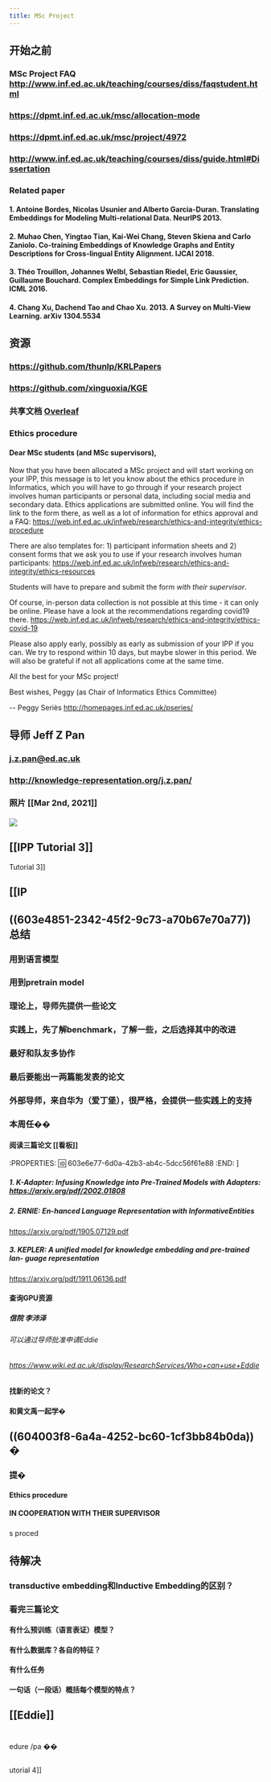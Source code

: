 ```yaml
---
title: MSc Project
---
```


## 开始之前
### MSc Project FAQ http://www.inf.ed.ac.uk/teaching/courses/diss/faqstudent.html
### https://dpmt.inf.ed.ac.uk/msc/allocation-mode
### https://dpmt.inf.ed.ac.uk/msc/project/4972
### http://www.inf.ed.ac.uk/teaching/courses/diss/guide.html#Dissertation
### Related paper
#### 1.  Antoine Bordes, Nicolas Usunier and Alberto  Garcia-Duran. Translating Embeddings for Modeling Multi-relational Data. NeurIPS 2013.
#### 2.  Muhao Chen, Yingtao Tian, Kai-Wei Chang, Steven Skiena and Carlo Zaniolo. Co-training Embeddings of Knowledge Graphs and Entity Descriptions for Cross-lingual Entity Alignment. IJCAI 2018.
#### 3.  Théo Trouillon, Johannes Welbl, Sebastian Riedel, Eric Gaussier, Guillaume Bouchard. Complex Embeddings for Simple Link Prediction. ICML 2016.
#### 4.  Chang Xu, Dachend Tao and Chao Xu. 2013. A Survey on Multi-View Learning. arXiv 1304.5534
## 资源
### https://github.com/thunlp/KRLPapers
### https://github.com/xinguoxia/KGE
### **共享文档** [Overleaf](https://www.overleaf.com/project/603e65c135d959aa06335871)
### Ethics procedure
#### Dear MSc students (and MSc supervisors),
Now that you have been allocated a MSc project and will start working on your IPP, this message is to let you know about the ethics procedure in Informatics, which you will have to go through if your research project involves human participants or personal data, including social media and secondary data.
Ethics applications are submitted online.
You will find the link to the form there, as well as a lot of information for ethics approval and a FAQ:
https://web.inf.ed.ac.uk/infweb/research/ethics-and-integrity/ethics-procedure 

There are also templates for: 1) participant information sheets and 2) consent forms that we ask you to use if your research involves human participants:
https://web.inf.ed.ac.uk/infweb/research/ethics-and-integrity/ethics-resources

Students will have to prepare and submit the form *with their supervisor*.

Of course, in-person data collection is not possible at this time - it can only be online. Please have a look at the recommendations regarding covid19 there.
https://web.inf.ed.ac.uk/infweb/research/ethics-and-integrity/ethics-covid-19

Please also apply early, possibly as early as submission of your IPP if you can.
We try to respond within 10 days, but maybe slower in this period.
We will also be grateful if not all applications come at the same time.

All the best for your MSc project!

Best wishes,
Peggy (as Chair of Informatics Ethics Committee)

--
Peggy Seriès
http://homepages.inf.ed.ac.uk/pseries/
## 导师 Jeff Z Pan
### j.z.pan@ed.ac.uk
### http://knowledge-representation.org/j.z.pan/
### 照片 [[Mar 2nd, 2021]]
#### ![](https://gitee.com/zhang-weijian-97/pic-go-bed/raw/master/assets/20210302165217.png)
## [[IPP Tutorial 3]]

 Tutorial 3]]
## [[IP
## ((603e4851-2342-45f2-9c73-a70b67e70a77)) 总结
### 用到语言模型
### 用到pretrain model
### 理论上，导师先提供一些论文
### 实践上，先了解benchmark，了解一些，之后选择其中的改进
### 最好和队友多协作
### 最后要能出一两篇能发表的论文
### 外部导师，来自华为（爱丁堡），很严格，会提供一些实践上的支持
### 本周任��
#### 阅读三篇论文 [[看板]]
:PROPERTIES:
:id: 603e6e77-6d0a-42b3-ab4c-5dcc56f61e88
:END:
]
##### 1. K-Adapter: Infusing Knowledge into Pre-Trained Models with Adapters: https://arxiv.org/pdf/2002.01808
##### 2. ERNIE: En-hanced Language Representation with InformativeEntities
 https://arxiv.org/pdf/1905.07129.pdf
##### 3. KEPLER: A unified model for knowledge embedding and pre-trained lan- guage representation
 https://arxiv.org/pdf/1911.06136.pdf
#### 查询GPU资源
##### 信院 李沛泽
###### 可以通过导师批准申请Eddie
###### https://www.wiki.ed.ac.uk/display/ResearchServices/Who+can+use+Eddie
#### 找新的论文？
#### 和黄文禹一起学�
## ((604003f8-6a4a-4252-bc60-1cf3bb84b0da))  �
### 提�
#### Ethics procedure
#### IN COOPERATION WITH THEIR SUPERVISOR
###
s proced
## 待解决
### transductive embedding和Inductive Embedding的区别？
### 看完三篇论文
#### 有什么预训练（语言表证）模型？
#### 有什么数据库？各自的特征？
#### 有什么任务
#### 一句话（一段话）概括每个模型的特点？
## [[Eddie]]
##
###
#
edure
/pa
��
##
utorial 4]]
##